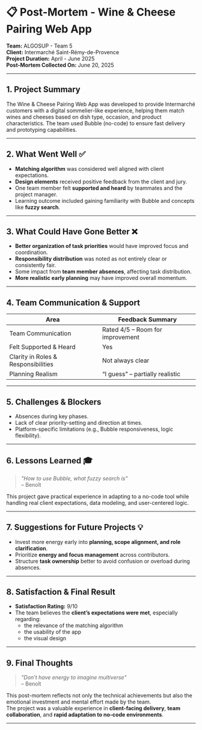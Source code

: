 # 📋 Post-Mortem - Wine & Cheese Pairing Web App

**Team:** ALGOSUP - Team 5  
**Client:** Intermarché Saint-Rémy-de-Provence  
**Project Duration:** April - June 2025  
**Post-Mortem Collected On:** June 20, 2025

---

## 1. Project Summary

The Wine & Cheese Pairing Web App was developed to provide Intermarché customers with a digital sommelier-like experience, helping them match wines and cheeses based on dish type, occasion, and product characteristics. The team used Bubble (no-code) to ensure fast delivery and prototyping capabilities.

---

## 2. What Went Well ✅

- **Matching algorithm** was considered well aligned with client expectations.
- **Design elements** received positive feedback from the client and jury.
- One team member felt **supported and heard** by teammates and the project manager.
- Learning outcome included gaining familiarity with Bubble and concepts like **fuzzy search**.

---

## 3. What Could Have Gone Better ❌

- **Better organization of task priorities** would have improved focus and coordination.
- **Responsibility distribution** was noted as not entirely clear or consistently fair.
- Some impact from **team member absences**, affecting task distribution.
- **More realistic early planning** may have improved overall momentum.

---

## 4. Team Communication & Support

| Area                             | Feedback Summary               |
|----------------------------------|--------------------------------|
| Team Communication               | Rated 4/5 – Room for improvement |
| Felt Supported & Heard           | Yes                            |
| Clarity in Roles & Responsibilities | Not always clear              |
| Planning Realism                 | “I guess” – partially realistic |

---

## 5. Challenges & Blockers

- Absences during key phases.
- Lack of clear priority-setting and direction at times.
- Platform-specific limitations (e.g., Bubble responsiveness, logic flexibility).

---

## 6. Lessons Learned 🎓

> _"How to use Bubble, what fuzzy search is"_  
> – Benoît

This project gave practical experience in adapting to a no-code tool while handling real client expectations, data modeling, and user-centered logic.

---

## 7. Suggestions for Future Projects 💡

- Invest more energy early into **planning, scope alignment, and role clarification**.
- Prioritize **energy and focus management** across contributors.
- Structure **task ownership** better to avoid confusion or overload during absences.

---

## 8. Satisfaction & Final Result

- **Satisfaction Rating:** 9/10  
- The team believes the **client’s expectations were met**, especially regarding:
  - the relevance of the matching algorithm
  - the usability of the app
  - the visual design

---

## 9. Final Thoughts

> _"Don’t have energy to imagine multiverse"_  
> – Benoît

This post-mortem reflects not only the technical achievements but also the emotional investment and mental effort made by the team.  
The project was a valuable experience in **client-facing delivery**, **team collaboration**, and **rapid adaptation to no-code environments**.

---